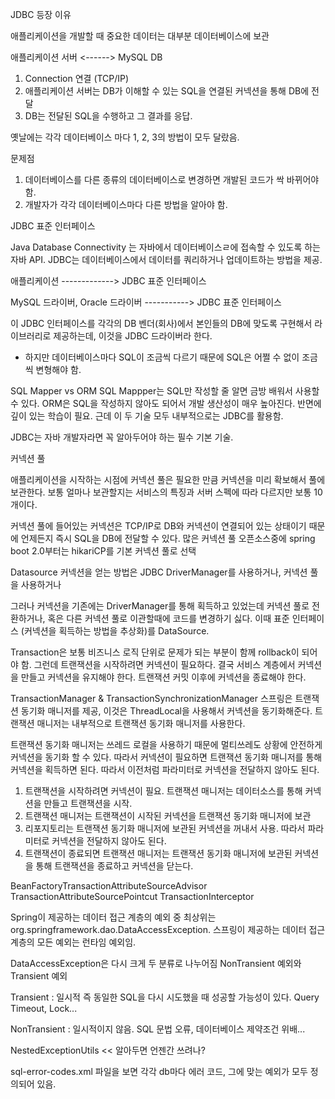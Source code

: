 JDBC 등장 이유

애플리케이션을 개발할 때 중요한 데이터는 대부분 데이터베이스에 보관

애플리케이션 서버 <------> MySQL DB
1. Connection 연결 (TCP/IP)
2. 애플리케이션 서버는 DB가 이해할 수 있는 SQL을 연결된 커넥션을 통해 DB에 전달
3. DB는 전달된 SQL을 수행하고 그 결과를 응답.

옛날에는 각각 데이터베이스 마다 1, 2, 3의 방법이 모두 달랐음.

문제점
1. 데이터베이스를 다른 종류의 데이터베이스로 변경하면 개발된 코드가 싹 바뀌어야 함.
2. 개발자가 각각 데이터베이스마다 다른 방법을 알아야 함.

JDBC 표준 인터페이스

Java Database Connectivity 는 자바에서 데이터베이스ㄹ에 접속할 수 있도록 하는 자바 API. JDBC는 데이터베이스에서 데이터를 쿼리하거나 업데이트하는 방법을 제공.

애플리케이션 -------------> JDBC 표준 인터페이스

MySQL 드라이버, Oracle 드라이버 -----------> JDBC 표준 인터페이스


이 JDBC 인터페이스를 각각의 DB 벤더(회사)에서 본인들의 DB에 맞도록 구현해서 라이브러리로 제공하는데, 이것을 JDBC 드라이버라 한다.

* 하지만 데이터베이스마다 SQL이 조금씩 다르기 때문에 SQL은 어쩔 수 없이 조금씩 변형해야 함.

SQL Mapper vs ORM
SQL Mappper는 SQL만 작성할 줄 알면 금방 배워서 사용할 수 있다.
ORM은 SQL을 작성하지 않아도 되어서 개발 생산성이 매우 높아진다. 반면에 깊이 있는 학습이 필요.
근데 이 두 기술 모두 내부적으로는 JDBC를 활용함.

JDBC는 자바 개발자라면 꼭 알아두어야 하는 필수 기본 기술.

커넥션 풀

애플리케이션을 시작하는 시점에 커넥션 풀은 필요한 만큼 커넥션을 미리 확보해서 풀에 보관한다. 보통 얼마나 보관할지는 서비스의 특징과 서버 스펙에 따라 다르지만 보통 10개이다.

커넥션 풀에 들어있는 커넥션은 TCP/IP로 DB와 커넥션이 연결되어 있는 상태이기 때문에 언제든지 즉시 SQL을 DB에 전달할 수 있다.
많은 커넥션 풀 오픈소스중에 spring boot 2.0부터는 hikariCP를 기본 커넥션 풀로 선택

Datasource
커넥션을 얻는 방법은 JDBC DriverManager를 사용하거나, 커넥션 풀을 사용하거나

그러나 커넥션을 기존에는 DriverManager를 통해 획득하고 있었는데 커넥션 풀로 전환하거나, 혹은 다른 커넥션 풀로 이관할때에 코드를 변경하기 싫다.
이때 표준 인터페이스 (커넥션을 획득하는 방법을 추상화)를 DataSource.

Transaction은 보통 비즈니스 로직 단위로 문제가 되는 부분이 함께 rollback이 되어야 함.
그런데 트랜잭션을 시작하려면 커넥션이 필요하다. 결국 서비스 계층에서 커넥션을 만들고 커넥션을 유지해야 한다. 트랜잭션 커밋 이후에 커넥션을 종료해야 한다.

TransactionManager & TransactionSynchronizationManager
스프링은 트랜잭션 동기화 매니저를 제공, 이것은 ThreadLocal을 사용해서 커넥션을 동기화해준다.
트랜잭션 매니저는 내부적으로 트랜잭션 동기화 매니저를 사용한다.

트랜잭션 동기화 매니저는 쓰레드 로컬을 사용하기 때문에 멀티쓰레도 상황에 안전하게 커넥션을 동기화 할 수 있다. 따라서 커넥션이 필요하면 트랜잭션 동기화 매니저를 통해 커넥션을 획득하면 된다. 따라서 이전처럼 파라미터로 커넥션을 전달하지 않아도 된다.

1. 트랜잭션을 시작하려면 커넥션이 필요. 트랜잭션 매니저는 데이터소스를 통해 커넥션을 만들고 트랜잭션을 시작.
2. 트랜잭션 매니저는 트랜잭션이 시작된 커넥션을 트랜잭션 동기화 매니저에 보관
3. 리포지토리는 트랜잭션 동기화 매니저에 보관된 커넥션을 꺼내서 사용. 따라서 파라미터로 커넥션을 전달하지 않아도 된다.
4. 트랜잭션이 종료되면 트랜잭션 매니저는 트랜잭션 동기화 매니저에 보관된 커넥션을 통해 트랜잭션을 종료하고 커넥션을 닫는다.

BeanFactoryTransactionAttributeSourceAdvisor
TransactionAttributeSourcePointcut
TransactionInterceptor

Spring이 제공하는 데이터 접근 계층의 예외 중 최상위는 org.springframework.dao.DataAccessException.
스프링이 제공하는 데이터 접근 계층의 모든 예외는 런타임 예외임.

DataAccessException은 다시 크게 두 분류로 나누어짐
NonTransient 예외와 Transient 예외

Transient : 일시적
즉 동일한 SQL을 다시 시도했을 때 성공할 가능성이 있다.
Query Timeout, Lock...

NonTransient : 일시적이지 않음.
SQL 문법 오류, 데이터베이스 제약조건 위배...

NestedExceptionUtils << 알아두면 언젠간 쓰려나?

[//]: # (SpringExceptionTranslator)
sql-error-codes.xml
파일을 보면 각각 db마다 에러 코드, 그에 맞는 예외가 모두 정의되어 있음.
